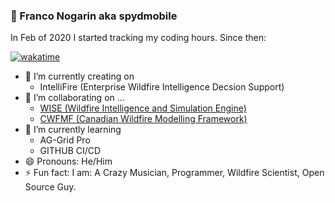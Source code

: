 ### 👋 Franco Nogarin aka spydmobile 

In Feb of 2020 I started tracking my coding hours. Since then:

[![wakatime](https://wakatime.com/badge/user/17f950c5-6cf4-44e0-987d-aa2a3f174e5f.svg)](https://wakatime.com/@17f950c5-6cf4-44e0-987d-aa2a3f174e5f)



- 🔭 I’m currently creating on 
  - IntelliFire (Enterprise Wildfire Intelligence Decsion Support) 
- 👯 I’m collaborating on ...
  - [WISE (Wildfire Intelligence and Simulation Engine)](https://firegrowthmodel.ca/wise)
  - [CWFMF (Canadian Wildfire Modelling Framework)](https://github.com/CWFMF/modelling_framework)
- 🌱 I’m currently learning 
  - AG-Grid Pro
  - GITHUB CI/CD 
- 😄 Pronouns: He/Him
- ⚡ Fun fact: I am: A Crazy Musician, Programmer, Wildfire Scientist, Open Source Guy.


<!--
**spydmobile/spydmobile** is a ✨ _special_ ✨ repository because its `README.md` (this file) appears on your GitHub profile.

Here are some ideas to get you started:

- 🔭 I’m currently working on ...
- 🌱 I’m currently learning ...
- 👯 I’m looking to collaborate on ...
- 🤔 I’m looking for help with ...
- 💬 Ask me about ...
- 📫 How to reach me: ...
- 😄 Pronouns: ...
- ⚡ Fun fact: ...
-->
